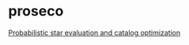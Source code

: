 # proseco

[Probabilistic star evaluation and catalog
optimization](https://docs.google.com/presentation/d/1VtFKAW9he2vWIQAnb6unpK4u1bVAVziIdX9TnqRS3a8/edit?usp=sharing)


